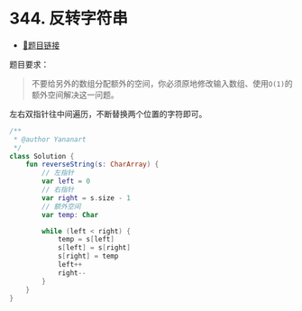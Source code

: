 # 344. 反转字符串

- [🔗题目链接](https://leetcode-cn.com/problems/reverse-string/)

题目要求：

> 不要给另外的数组分配额外的空间，你必须原地修改输入数组、使用`O(1)`的额外空间解决这一问题。

左右双指针往中间遍历，不断替换两个位置的字符即可。

```kotlin
/**
 * @author Yananart
 */
class Solution {
    fun reverseString(s: CharArray) {
        // 左指针
        var left = 0
        // 右指针
        var right = s.size - 1
        // 额外空间
        var temp: Char

        while (left < right) {
            temp = s[left]
            s[left] = s[right]
            s[right] = temp
            left++
            right--
        }
    }
}
```